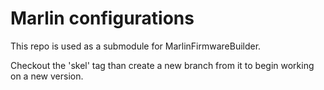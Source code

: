 # Marlin configurations

This repo is used as a submodule for MarlinFirmwareBuilder.

Checkout the 'skel' tag than create a new branch from it to begin working on a new version.

